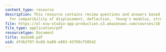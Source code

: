 ```yaml
---
content_type: resource
description: This resource contains review questions and answers based on three points
  for compatibility of displacement, deflection,  Young's modulus, stress.
file: https://ol-ocw-studio-app-production.s3.amazonaws.com/courses/16-01-unified-engineering-i-ii-iii-iv-fall-2005-spring-2006/df4b2f076c66ba89e88343769cf50542_mudzm8.pdf
file_type: application/pdf
resourcetype: Document
title: mudzm8.pdf
uid: df4b2f07-6c66-ba89-e883-43769cf50542
---
```


